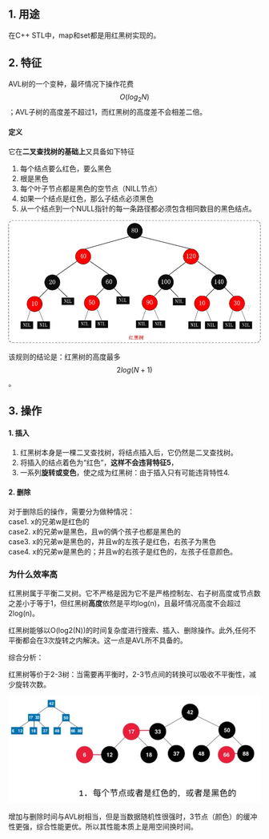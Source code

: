 ## 1. 用途
在C++ STL中，map和set都是用红黑树实现的。

## 2. 特征

AVL树的一个变种，最坏情况下操作花费$$O(log_2 N)$$；AVL子树的高度差不超过1，而红黑树的高度差不会相差二倍。  

#### 定义
它在**二叉查找树的基础上**又具备如下特征

1. 每个结点要么红色，要么黑色
2. 根是黑色
3. 每个叶子节点都是黑色的空节点（NILL节点）
4. 如果一个结点是红色，那么子结点必须黑色
5. 从一个结点到一个NULL指针的每一条路径都必须包含相同数目的黑色结点。

![img](../imags/251730074203156.jpg)

该规则的结论是：红黑树的高度最多$$2log(N+1)$$。

## 3. 操作
#### 1. 插入

1. 红黑树本身是一棵二叉查找树，将结点插入后，它仍然是二叉查找树。
2. 将插入的结点着色为“红色”，**这样不会违背特征5**，
3. 一系列**旋转或变色**，使之成为红黑树：由于插入只有可能违背特性4.

#### 2. 删除
对于删除后的操作，需要分为做种情况：  
case1. x的兄弟w是红色的  
case2. x的兄弟w是黑色，且w的俩个孩子也都是黑色的  
case3. x的兄弟w是黑色的，并且w的左孩子是红色，右孩子为黑色  
case4. x的兄弟w是黑色的；并且w的右孩子是红色的，左孩子任意颜色。  

### 为什么效率高

红黑树属于平衡二叉树。它不严格是因为它不是严格控制左、右子树高度或节点数之差小于等于1，但红黑树**高度**依然是平均log(n)，且最坏情况高度不会超过2log(n)。

红黑树能够以O(log2(N))的时间复杂度进行搜索、插入、删除操作。此外,任何不平衡都会在3次旋转之内解决。这一点是AVL所不具备的。

综合分析：

红黑树等价于2-3树：当需要再平衡时，2-3节点间的转换可以吸收不平衡性，减少旋转次数。

![img](imags/v2-69b3b29ad054b4dda28751ecdacb13bd_1440w.webp)

增加与删除时间与AVL树相当，但是当数据随机性很强时，3节点（颜色）的缓冲性更强，综合性能更优。所以其性能本质上是用空间换时间。